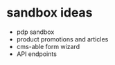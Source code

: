 sandbox ideas
=============


* pdp sandbox
* product promotions and articles
* cms-able form wizard
* API endpoints

